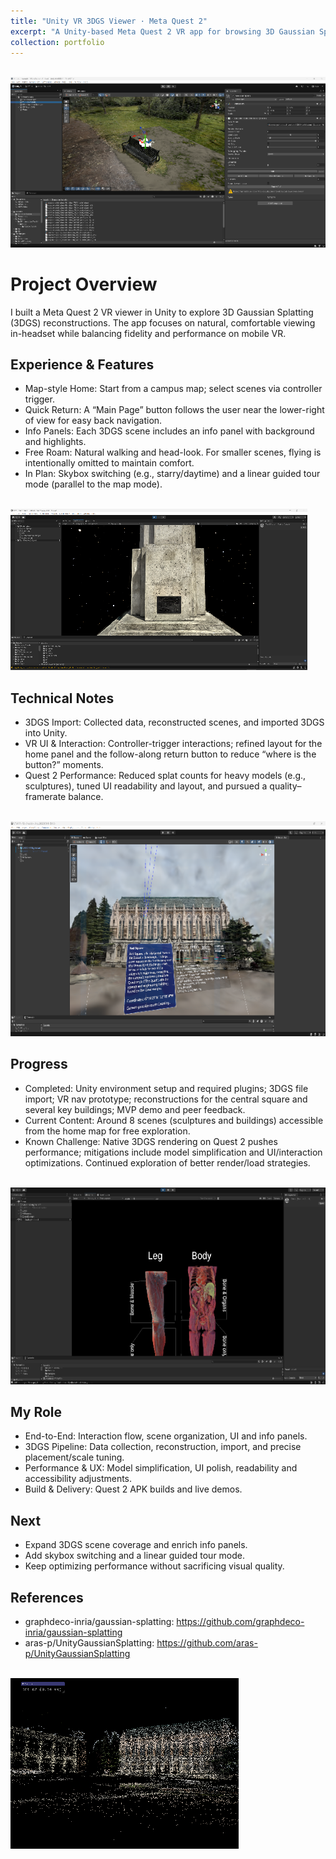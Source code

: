 ```yaml
---
title: "Unity VR 3DGS Viewer · Meta Quest 2"
excerpt: "A Unity-based Meta Quest 2 VR app for browsing 3D Gaussian Splatting scenes.<br/><img src='/images/3dgs-9.png'>"
collection: portfolio
---
```


<br/><img src='/images/3dgs-9.png'>

Project Overview
=====
I built a Meta Quest 2 VR viewer in Unity to explore 3D Gaussian Splatting (3DGS) reconstructions. The app focuses on natural, comfortable viewing in-headset while balancing fidelity and performance on mobile VR.

Experience & Features
-----
- Map-style Home: Start from a campus map; select scenes via controller trigger.
- Quick Return: A “Main Page” button follows the user near the lower-right of view for easy back navigation.
- Info Panels: Each 3DGS scene includes an info panel with background and highlights.
- Free Roam: Natural walking and head-look. For smaller scenes, flying is intentionally omitted to maintain comfort.
- In Plan: Skybox switching (e.g., starry/daytime) and a linear guided tour mode (parallel to the map mode).

<br/><img src='/images/3dgs-8.png'>

Technical Notes
-----
- 3DGS Import: Collected data, reconstructed scenes, and imported 3DGS into Unity.
- VR UI & Interaction: Controller-trigger interactions; refined layout for the home panel and the follow-along return button to reduce “where is the button?” moments.
- Quest 2 Performance: Reduced splat counts for heavy models (e.g., sculptures), tuned UI readability and layout, and pursued a quality–framerate balance.

<br/><img src='/images/3dgs-10.png'>

Progress
-----
- Completed: Unity environment setup and required plugins; 3DGS file import; VR nav prototype; reconstructions for the central square and several key buildings; MVP demo and peer feedback.
- Current Content: Around 8 scenes (sculptures and buildings) accessible from the home map for free exploration.
- Known Challenge: Native 3DGS rendering on Quest 2 pushes performance; mitigations include model simplification and UI/interaction optimizations. Continued exploration of better render/load strategies.

<br/><img src='/images/3dgs-11.png'>

My Role
-----
- End-to-End: Interaction flow, scene organization, UI and info panels.
- 3DGS Pipeline: Data collection, reconstruction, import, and precise placement/scale tuning.
- Performance & UX: Model simplification, UI polish, readability and accessibility adjustments.
- Build & Delivery: Quest 2 APK builds and live demos.

Next
-----
- Expand 3DGS scene coverage and enrich info panels.
- Add skybox switching and a linear guided tour mode.
- Keep optimizing performance without sacrificing visual quality.

References
-----
- graphdeco-inria/gaussian-splatting: https://github.com/graphdeco-inria/gaussian-splatting
- aras-p/UnityGaussianSplatting: https://github.com/aras-p/UnityGaussianSplatting

<br/><img src='/images/3dgs-13.png'>
